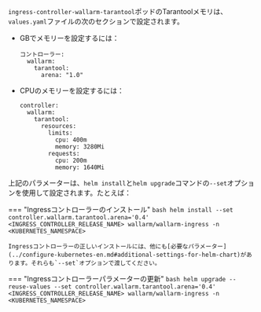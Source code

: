 `ingress-controller-wallarm-tarantool`ポッドのTarantoolメモリは、`values.yaml`ファイルの次のセクションで設定されます。

* GBでメモリーを設定するには：
    ```
    コントローラー:
      wallarm:
        tarantool:
          arena: "1.0"
    ```

* CPUのメモリーを設定するには：
    ```
    controller:
      wallarm:
        tarantool:
          resources:
            limits:
              cpu: 400m
              memory: 3280Mi
            requests:
              cpu: 200m
              memory: 1640Mi
    ```

上記のパラメーターは、`helm install`と`helm upgrade`コマンドの`--set`オプションを使用して設定されます。たとえば：

=== "Ingressコントローラーのインストール"
    ```bash
    helm install --set controller.wallarm.tarantool.arena='0.4' <INGRESS_CONTROLLER_RELEASE_NAME> wallarm/wallarm-ingress -n <KUBERNETES_NAMESPACE>
    ```

    Ingressコントローラーの正しいインストールには、他にも[必要なパラメーター](../configure-kubernetes-en.md#additional-settings-for-helm-chart)があります。それらも`--set`オプションで渡してください。
=== "Ingressコントローラーパラメーターの更新"
    ```bash
    helm upgrade --reuse-values --set controller.wallarm.tarantool.arena='0.4' <INGRESS_CONTROLLER_RELEASE_NAME> wallarm/wallarm-ingress -n <KUBERNETES_NAMESPACE>
    ```